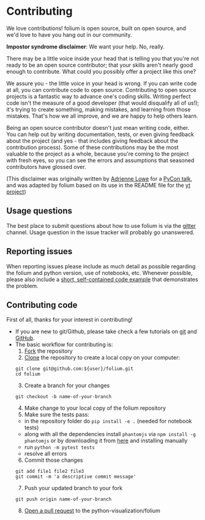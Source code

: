 # Contributing

We love contributions!  folium is open source, built on open source,
and we'd love to have you hang out in our community.

**Impostor syndrome disclaimer**: We want your help. No, really.

There may be a little voice inside your head that is telling you that you're not
ready to be an open source contributor; that your skills aren't nearly good
enough to contribute. What could you possibly offer a project like this one?

We assure you - the little voice in your head is wrong. If you can write code at
all, you can contribute code to open source. Contributing to open source
projects is a fantastic way to advance one's coding skills. Writing perfect code
isn't the measure of a good developer (that would disqualify all of us!); it's
trying to create something, making mistakes, and learning from those
mistakes. That's how we all improve, and we are happy to help others learn.

Being an open source contributor doesn't just mean writing code, either. You can
help out by writing documentation, tests, or even giving feedback about the
project (and yes - that includes giving feedback about the contribution
process). Some of these contributions may be the most valuable to the project as
a whole, because you're coming to the project with fresh eyes, so you can see
the errors and assumptions that seasoned contributors have glossed over.

(This disclaimer was originally written by
[Adrienne Lowe](https://github.com/adriennefriend) for a
[PyCon talk](https://www.youtube.com/watch?v=6Uj746j9Heo), and was adapted by folium
based on its use in the README file for the
[yt project](https://github.com/yt-project/yt/blob/master/README.md))

## Usage questions

The best place to submit questions about how to use folium is via the
[gitter](https://gitter.im/python-visualization/folium) channel.
Usage question in the issue tracker will probably go unanswered.

## Reporting issues

When reporting issues please include as much detail as possible regarding the folium and python version, use of notebooks, etc.
Whenever possible, please also include a [short, self-contained code example](http://sscce.org) that demonstrates the problem.

## Contributing code

First of all, thanks for your interest in contributing!

- If you are new to git/Github, please take check a few tutorials
  on [git](https://git-scm.com/docs/gittutorial) and [GitHub](https://guides.github.com/).
- The basic workflow for contributing is:
  1. [Fork](https://help.github.com/articles/fork-a-repo/) the repository
  2. [Clone](https://help.github.com/articles/cloning-a-repository/) the repository to create a local copy on your computer:
    ```
    git clone git@github.com:${user}/folium.git
    cd folium
    ```
  3. Create a branch for your changes
    ```
    git checkout -b name-of-your-branch
    ```
  4. Make change to your local copy of the folium repository
  5. Make sure the tests pass:
    * in the repository folder do `pip install -e .`  (needed for notebook tests)
    * along with all the dependencies install `phantomjs` via `npm install -g phantomjs` or by downloading it from [here](http://phantomjs.org/download.html) and installing manually
    * run `python -m pytest tests`
    * resolve all errors
  6. Commit those changes
    ```
    git add file1 file2 file3
    git commit -m 'a descriptive commit message'
    ```
  7. Push your updated branch to your fork
    ```
    git push origin name-of-your-branch
    ```
  8. [Open a pull request](https://help.github.com/articles/creating-a-pull-request/) to the python-visualization/folium
